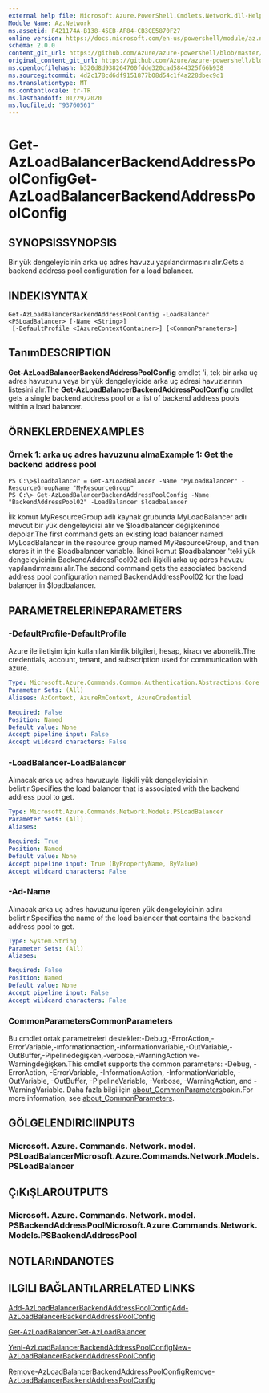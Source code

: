 ```yaml
---
external help file: Microsoft.Azure.PowerShell.Cmdlets.Network.dll-Help.xml
Module Name: Az.Network
ms.assetid: F421174A-B138-45EB-AF84-CB3CE5870F27
online version: https://docs.microsoft.com/en-us/powershell/module/az.network/get-azloadbalancerbackendaddresspoolconfig
schema: 2.0.0
content_git_url: https://github.com/Azure/azure-powershell/blob/master/src/Network/Network/help/Get-AzLoadBalancerBackendAddressPoolConfig.md
original_content_git_url: https://github.com/Azure/azure-powershell/blob/master/src/Network/Network/help/Get-AzLoadBalancerBackendAddressPoolConfig.md
ms.openlocfilehash: b320d8d938264700fdde320cad5844325f66b938
ms.sourcegitcommit: 4d2c178cd6df9151877b08d54c1f4a228dbec9d1
ms.translationtype: MT
ms.contentlocale: tr-TR
ms.lasthandoff: 01/29/2020
ms.locfileid: "93760561"
---
```

# <span data-ttu-id="ac968-101">Get-AzLoadBalancerBackendAddressPoolConfig</span><span class="sxs-lookup"><span data-stu-id="ac968-101">Get-AzLoadBalancerBackendAddressPoolConfig</span></span>

## <span data-ttu-id="ac968-102">SYNOPSIS</span><span class="sxs-lookup"><span data-stu-id="ac968-102">SYNOPSIS</span></span>
<span data-ttu-id="ac968-103">Bir yük dengeleyicinin arka uç adres havuzu yapılandırmasını alır.</span><span class="sxs-lookup"><span data-stu-id="ac968-103">Gets a backend address pool configuration for a load balancer.</span></span>

## <span data-ttu-id="ac968-104">INDEKI</span><span class="sxs-lookup"><span data-stu-id="ac968-104">SYNTAX</span></span>

```
Get-AzLoadBalancerBackendAddressPoolConfig -LoadBalancer <PSLoadBalancer> [-Name <String>]
 [-DefaultProfile <IAzureContextContainer>] [<CommonParameters>]
```

## <span data-ttu-id="ac968-105">Tanım</span><span class="sxs-lookup"><span data-stu-id="ac968-105">DESCRIPTION</span></span>
<span data-ttu-id="ac968-106">**Get-AzLoadBalancerBackendAddressPoolConfig** cmdlet 'i, tek bir arka uç adres havuzunu veya bir yük dengeleyicide arka uç adresi havuzlarının listesini alır.</span><span class="sxs-lookup"><span data-stu-id="ac968-106">The **Get-AzLoadBalancerBackendAddressPoolConfig** cmdlet gets a single backend address pool or a list of backend address pools within a load balancer.</span></span>

## <span data-ttu-id="ac968-107">ÖRNEKLERDEN</span><span class="sxs-lookup"><span data-stu-id="ac968-107">EXAMPLES</span></span>

### <span data-ttu-id="ac968-108">Örnek 1: arka uç adres havuzunu alma</span><span class="sxs-lookup"><span data-stu-id="ac968-108">Example 1: Get the backend address pool</span></span>
```
PS C:\>$loadbalancer = Get-AzLoadBalancer -Name "MyLoadBalancer" -ResourceGroupName "MyResourceGroup"
PS C:\> Get-AzLoadBalancerBackendAddressPoolConfig -Name "BackendAddressPool02" -LoadBalancer $loadbalancer
```

<span data-ttu-id="ac968-109">İlk komut MyResourceGroup adlı kaynak grubunda MyLoadBalancer adlı mevcut bir yük dengeleyicisi alır ve $loadbalancer değişkeninde depolar.</span><span class="sxs-lookup"><span data-stu-id="ac968-109">The first command gets an existing load balancer named MyLoadBalancer in the resource group named MyResourceGroup, and then stores it in the $loadbalancer variable.</span></span>
<span data-ttu-id="ac968-110">İkinci komut $loadbalancer 'teki yük dengeleyicinin BackendAddressPool02 adlı ilişkili arka uç adres havuzu yapılandırmasını alır.</span><span class="sxs-lookup"><span data-stu-id="ac968-110">The second command gets the associated backend address pool configuration named BackendAddressPool02 for the load balancer in $loadbalancer.</span></span>

## <span data-ttu-id="ac968-111">PARAMETRELERINE</span><span class="sxs-lookup"><span data-stu-id="ac968-111">PARAMETERS</span></span>

### <span data-ttu-id="ac968-112">-DefaultProfile</span><span class="sxs-lookup"><span data-stu-id="ac968-112">-DefaultProfile</span></span>
<span data-ttu-id="ac968-113">Azure ile iletişim için kullanılan kimlik bilgileri, hesap, kiracı ve abonelik.</span><span class="sxs-lookup"><span data-stu-id="ac968-113">The credentials, account, tenant, and subscription used for communication with azure.</span></span>

```yaml
Type: Microsoft.Azure.Commands.Common.Authentication.Abstractions.Core.IAzureContextContainer
Parameter Sets: (All)
Aliases: AzContext, AzureRmContext, AzureCredential

Required: False
Position: Named
Default value: None
Accept pipeline input: False
Accept wildcard characters: False
```

### <span data-ttu-id="ac968-114">-LoadBalancer</span><span class="sxs-lookup"><span data-stu-id="ac968-114">-LoadBalancer</span></span>
<span data-ttu-id="ac968-115">Alınacak arka uç adres havuzuyla ilişkili yük dengeleyicisinin belirtir.</span><span class="sxs-lookup"><span data-stu-id="ac968-115">Specifies the load balancer that is associated with the backend address pool to get.</span></span>

```yaml
Type: Microsoft.Azure.Commands.Network.Models.PSLoadBalancer
Parameter Sets: (All)
Aliases:

Required: True
Position: Named
Default value: None
Accept pipeline input: True (ByPropertyName, ByValue)
Accept wildcard characters: False
```

### <span data-ttu-id="ac968-116">-Ad</span><span class="sxs-lookup"><span data-stu-id="ac968-116">-Name</span></span>
<span data-ttu-id="ac968-117">Alınacak arka uç adres havuzunu içeren yük dengeleyicinin adını belirtir.</span><span class="sxs-lookup"><span data-stu-id="ac968-117">Specifies the name of the load balancer that contains the backend address pool to get.</span></span>

```yaml
Type: System.String
Parameter Sets: (All)
Aliases:

Required: False
Position: Named
Default value: None
Accept pipeline input: False
Accept wildcard characters: False
```

### <span data-ttu-id="ac968-118">CommonParameters</span><span class="sxs-lookup"><span data-stu-id="ac968-118">CommonParameters</span></span>
<span data-ttu-id="ac968-119">Bu cmdlet ortak parametreleri destekler:-Debug,-ErrorAction,-ErrorVariable,-ınformationaction,-ınformationvariable,-OutVariable,-OutBuffer,-Pipelinedeğişken,-verbose,-WarningAction ve-Warningdeğişken.</span><span class="sxs-lookup"><span data-stu-id="ac968-119">This cmdlet supports the common parameters: -Debug, -ErrorAction, -ErrorVariable, -InformationAction, -InformationVariable, -OutVariable, -OutBuffer, -PipelineVariable, -Verbose, -WarningAction, and -WarningVariable.</span></span> <span data-ttu-id="ac968-120">Daha fazla bilgi için [about_CommonParameters](https://go.microsoft.com/fwlink/?LinkID=113216)bakın.</span><span class="sxs-lookup"><span data-stu-id="ac968-120">For more information, see [about_CommonParameters](https://go.microsoft.com/fwlink/?LinkID=113216).</span></span>

## <span data-ttu-id="ac968-121">GÖLGELENDIRICI</span><span class="sxs-lookup"><span data-stu-id="ac968-121">INPUTS</span></span>

### <span data-ttu-id="ac968-122">Microsoft. Azure. Commands. Network. model. PSLoadBalancer</span><span class="sxs-lookup"><span data-stu-id="ac968-122">Microsoft.Azure.Commands.Network.Models.PSLoadBalancer</span></span>

## <span data-ttu-id="ac968-123">ÇıKıŞLAR</span><span class="sxs-lookup"><span data-stu-id="ac968-123">OUTPUTS</span></span>

### <span data-ttu-id="ac968-124">Microsoft. Azure. Commands. Network. model. PSBackendAddressPool</span><span class="sxs-lookup"><span data-stu-id="ac968-124">Microsoft.Azure.Commands.Network.Models.PSBackendAddressPool</span></span>

## <span data-ttu-id="ac968-125">NOTLARıNDA</span><span class="sxs-lookup"><span data-stu-id="ac968-125">NOTES</span></span>

## <span data-ttu-id="ac968-126">ILGILI BAĞLANTıLAR</span><span class="sxs-lookup"><span data-stu-id="ac968-126">RELATED LINKS</span></span>

[<span data-ttu-id="ac968-127">Add-AzLoadBalancerBackendAddressPoolConfig</span><span class="sxs-lookup"><span data-stu-id="ac968-127">Add-AzLoadBalancerBackendAddressPoolConfig</span></span>](./Add-AzLoadBalancerBackendAddressPoolConfig.md)

[<span data-ttu-id="ac968-128">Get-AzLoadBalancer</span><span class="sxs-lookup"><span data-stu-id="ac968-128">Get-AzLoadBalancer</span></span>](./Get-AzLoadBalancer.md)

[<span data-ttu-id="ac968-129">Yeni-AzLoadBalancerBackendAddressPoolConfig</span><span class="sxs-lookup"><span data-stu-id="ac968-129">New-AzLoadBalancerBackendAddressPoolConfig</span></span>](./New-AzLoadBalancerBackendAddressPoolConfig.md)

[<span data-ttu-id="ac968-130">Remove-AzLoadBalancerBackendAddressPoolConfig</span><span class="sxs-lookup"><span data-stu-id="ac968-130">Remove-AzLoadBalancerBackendAddressPoolConfig</span></span>](./Remove-AzLoadBalancerBackendAddressPoolConfig.md)


